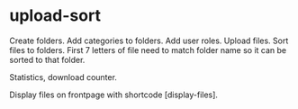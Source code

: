 # upload-sort

Create folders.
Add categories to folders.
Add user roles.
Upload files.
Sort files to folders. First 7 letters of file need to match folder name so it can be sorted to that folder.

Statistics, download counter.

Display files on frontpage with shortcode [display-files].